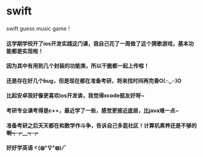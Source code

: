 # swift
swift  guess  music game！
#### 这学期学校开了ios开发实践这门课，我自己花了一周做了这个猜歌游戏，基本功能都是实现啦！
#### 因为其中有用到几个封装的功能类，所以干脆都一起上传啦！
#### 还是存在好几个bug，但是现在都在准备考研，将来找时间再完善O(∩_∩)O
#### 比起安卓我好像更喜欢ios开发诶，我觉得xcode挺友好呀~
#### 考研专业课考得是c++，最近学了一些，感觉更接近底层，比java难一点~
#### 准备考研之后天天都在和数学作斗争，告诉自己多逛社区！计算机素养还是不够的啊┭┮﹏┭┮
#### 好好学英语ヾ(◍°∇°◍)ﾉﾞ
